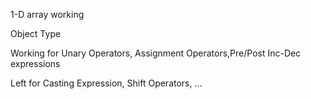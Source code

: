 1-D array working

Object Type 

Working for Unary Operators, Assignment Operators,Pre/Post Inc-Dec expressions

Left for Casting Expression, Shift Operators, ...


